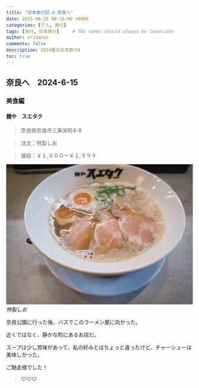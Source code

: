 ```yaml
---
title: "日本旅行記-4-奈良へ"
date: 2025-06-28 00:16:00 +0800
categories: [个人, 旅行]
tags: [旅行, 日本旅行]     # TAG names should always be lowercase
author: eridanus
comments: false
description: 2024夏の日本旅行4
toc: true
---
```


## 奈良へ　2024-6-15

### 美食編

#### **麺や　スエタク**

> 奈良県奈良市三条栄町4-8

> 注文：特製しお

> 値段：￥１,０００ー￥１,９９９

![](/assets/img/post_img/2025-06-27/fxn%202024-06-15%20131544.960.JPG)
_特製しお_

奈良公園に行った後、バスでこのラーメン屋に向かった。  

近くではなく、静かな町にあるお店だ。

スープは少し苦味があって、私の好みとはちょっと違ったけど、チャーシューは美味しかった。

ご馳走様でした！

> ♡♡♡